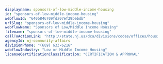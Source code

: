 ```yaml
---
displayname: sponsors-of-low-middle-income-housing
id: "sponsors-of-low-middle-income-housing"
webflowId: "640b846709fda07ef29bebdb"
urlSlug: "sponsors-of-low-middle-income-housing"
webflowName: "Sponsors of Low/Middle Income Housing"
filename: "sponsors-of-low-middle-income-housing"
callToActionLink: "http://state.nj.us/dca/divisions/codes/offices/housinginspection.html"
agencyId: nj-community-affairs
divisionPhone: "(609) 633-6216"
webflowIndustry: "Low or Middle Income Housing"
licenseCertificationClassification: "CERTIFICATION & APPROVAL"
---
```

